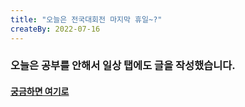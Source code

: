 ```yaml
---
title: "오늘은 전국대회전 마지막 휴일~?"
createBy: 2022-07-16
---
```


### 오늘은 공부를 안해서 일상 탭에도 글을 작성했습니다.

#### [궁금하면 여기로](../../Daily/Daily2.md)
